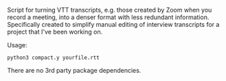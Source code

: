 Script for turning VTT transcripts, e.g. those created by Zoom when you
record a meeting, into a denser format with less redundant information.
Specifically created to simplify manual editing of interview transcripts for a
project that I've been working on.

Usage:

    python3 compact.y yourfile.rtt

There are no 3rd party package dependencies.